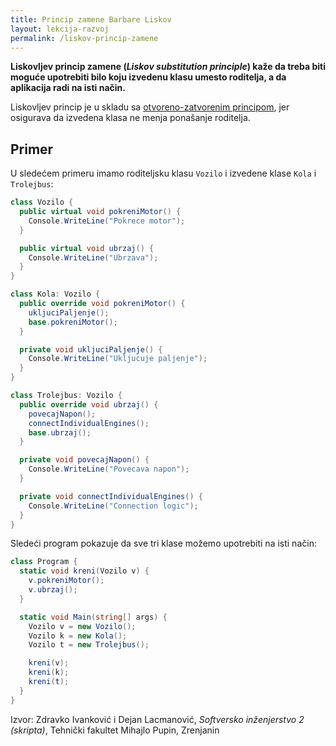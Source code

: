 ```yaml
---
title: Princip zamene Barbare Liskov
layout: lekcija-razvoj
permalink: /liskov-princip-zamene
---
```


**Liskovljev princip zamene (*Liskov substitution principle*) kaže da treba biti moguće upotrebiti bilo koju izvedenu klasu umesto roditelja, a da aplikacija radi na isti način.**

Liskovljev princip je u skladu sa [otvoreno-zatvorenim principom](/otvoren-zatvoren-princip), jer osigurava da izvedena klasa ne menja ponašanje roditelja.

## Primer

U sledećem primeru imamo roditeljsku klasu `Vozilo` i izvedene klase `Kola` i `Trolejbus`:

```cs
class Vozilo {
  public virtual void pokreniMotor() {
    Console.WriteLine("Pokrece motor");
  }

  public virtual void ubrzaj() {
    Console.WriteLine("Ubrzava");
  }
}

class Kola: Vozilo {
  public override void pokreniMotor() {
    ukljuciPaljenje();
    base.pokreniMotor();
  }

  private void ukljuciPaljenje() {
    Console.WriteLine("Ukljucuje paljenje");
  }
}

class Trolejbus: Vozilo {
  public override void ubrzaj() {
    povecajNapon();
    connectIndividualEngines();
    base.ubrzaj();
  }

  private void povecajNapon() {
    Console.WriteLine("Povecava napon");
  }

  private void connectIndividualEngines() {
    Console.WriteLine("Connection logic");
  }
}
```

Sledeći program pokazuje da sve tri klase možemo upotrebiti na isti način:

```cs
class Program {
  static void kreni(Vozilo v) {
    v.pokreniMotor();
    v.ubrzaj();
  }

  static void Main(string[] args) {
    Vozilo v = new Vozilo();
    Vozilo k = new Kola();
    Vozilo t = new Trolejbus();

    kreni(v);
    kreni(k);
    kreni(t);
  }
}
```


Izvor: Zdravko Ivanković i Dejan Lacmanović, *Softversko inženjerstvo 2 (skripta)*, Tehnički fakultet Mihajlo Pupin, Zrenjanin
